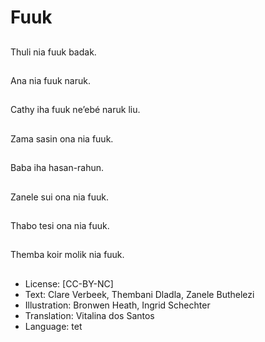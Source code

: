 # Fuuk

##
Thuli nia fuuk badak.

##
Ana nia fuuk naruk.

##
Cathy iha fuuk ne’ebé naruk liu.

##
Zama sasin ona nia fuuk.

##
Baba iha hasan-rahun.

##
Zanele sui ona nia fuuk.

##
Thabo tesi ona nia fuuk.

##
Themba koir molik nia fuuk.

##
* License: [CC-BY-NC]
* Text: Clare Verbeek, Thembani Dladla, Zanele Buthelezi
* Illustration: Bronwen Heath, Ingrid Schechter
* Translation: Vitalina dos Santos
* Language: tet
